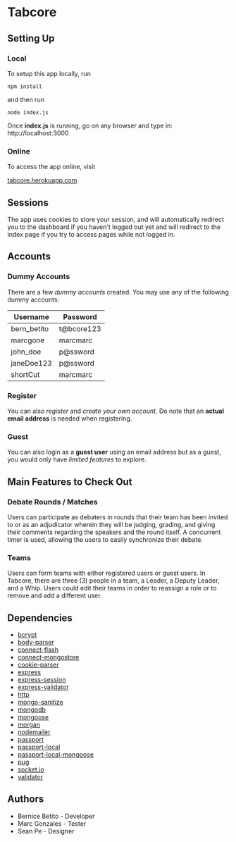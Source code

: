 # Tabcore

## Setting Up

### Local
To setup this app locally, run

`npm install`

and then run

`node index.js`

Once **index.js** is running, go on any browser and type in:
http://localhost:3000

### Online
To access the app online, visit

[tabcore.herokuapp.com](https://www.tabcore.herokuapp.com)


## Sessions

The app uses cookies to store your session, and will automatically redirect you to the dashboard if you haven't logged out yet and will redirect to the index page if you try to access pages while not logged in.


## Accounts

### Dummy Accounts
There are a few *dummy accounts* created. You may use any of the following dummy accounts:

| Username    | Password   |
|-------------|------------|
| bern_betito | t@bcore123 |
| marcgone    | marcmarc   |
| john_doe    | p@ssword   |
| janeDoe123  | p@ssword   |
| shortCut    | marcmarc   |


### Register
You can also *register* and *create your own account*. Do note that an **actual email address** is needed when registering.


### Guest
You can also login as a __guest user__ using an email address but as a guest, you would only have _limited features_ to explore.


## Main Features to Check Out

### Debate Rounds / Matches
Users can participate as debaters in rounds that their team has been invited to or as an adjudicator wherein they will be judging, grading, and giving their comments regarding the speakers and the round itself. A concurrent timer is used, allowing the users to easily synchronize their debate.


### Teams
Users can form teams with either registered users or guest users. In Tabcore, there are three (3) people in a team, a Leader, a Deputy Leader, and a Whip. Users could edit their teams in order to reassign a role or to remove and add a different user.


## Dependencies
- [bcrypt](https://www.npmjs.com/package/bcrypt)
- [body-parser](https://www.npmjs.com/package/body-parser)
- [connect-flash](https://www.npmjs.com/package/connect-flash)
- [connect-mongostore](https://www.npmjs.com/package/connect-mongostore)
- [cookie-parser](https://www.npmjs.com/package/cookie-parser)
- [express](https://www.npmjs.com/package/express)
- [express-session](https://www.npmjs.com/package/express-session)
- [express-validator](https://www.npmjs.com/package/express-validator)
- [http](https://nodejs.org/api/http.html)
- [mongo-sanitize](https://www.npmjs.com/package/mongo-sanitize)
- [mongodb](https://www.npmjs.com/package/mongodb)
- [mongoose](https://www.npmjs.com/package/mongoose)
- [morgan](https://www.npmjs.com/package/morgan)
- [nodemailer](https://www.npmjs.com/package/nodemailer)
- [passport](https://www.npmjs.com/package/passport)
- [passport-local](https://www.npmjs.com/package/passport-local)
- [passport-local-mongoose](https://www.npmjs.com/package/passport-local-mongoose)
- [pug](https://www.npmjs.com/package/pug)
- [socket.io](https://www.npmjs.com/package/socket.io)
- [validator](https://www.npmjs.com/package/validator)


## Authors
* Bernice Betito - Developer
* Marc Gonzales - Tester
* Sean Pe - Designer
